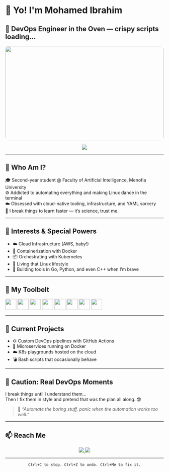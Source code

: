 # 👋 Yo! I'm Mohamed Ibrahim

## 🍞 DevOps Engineer in the Oven — crispy scripts loading...

<p align="center">
  <img src="https://media.giphy.com/media/v1.Y2lkPWVjZjA1ZTQ3bzExYnRjMDcxaTR0bnQ5czZ2bWd3dWFobHNnbWMxZ3Y0dXozOXhmMiZlcD12MV9naWZzX3NlYXJjaCZjdD1n/G2cpDFcKzAPMScb0MC/giphy.gif" height="300" width="100%" style="max-width: 800px; border-radius: 10px;" />
</p>






<p align="center">
  <img src="https://readme-typing-svg.demolab.com?font=Fira+Code&weight=500&size=22&pause=1000&color=00ADB5&center=true&vCenter=true&width=480&lines=Building+cloud-native+infrastructure...;Automating+chaos+into+order.;Containers+are+cool.;DevOps+is+a+lifestyle." />
</p>

---

## 💼 Who Am I?

🎓 Second-year student @ Faculty of Artificial Intelligence, Menofia University  
⚙️ Addicted to automating everything and making Linux dance in the terminal  
☁️ Obsessed with cloud-native tooling, infrastructure, and YAML sorcery  
🧪 I break things to learn faster — it’s science, trust me.

---

## 💬 Interests & Special Powers

- ☁️ Cloud Infrastructure (AWS, baby!)
- 🐳 Containerization with Docker
- 📦 Orchestrating with Kubernetes
- 🐧 Living that Linux lifestyle
- 🧠 Building tools in Go, Python, and even C++ when I’m brave

---

## 🧰 My Toolbelt

<p align="left">
  <img src="https://cdn.jsdelivr.net/gh/devicons/devicon/icons/linux/linux-original.svg" height="35" />
  <img src="https://cdn.jsdelivr.net/gh/devicons/devicon/icons/cplusplus/cplusplus-original.svg" height="35" />
  <img src="https://cdn.jsdelivr.net/gh/devicons/devicon/icons/python/python-original.svg" height="35" />
  <img src="https://cdn.jsdelivr.net/gh/devicons/devicon/icons/go/go-original.svg" height="35" />
  <img src="https://cdn.jsdelivr.net/gh/devicons/devicon/icons/docker/docker-original.svg" height="35" />
  <img src="https://cdn.jsdelivr.net/gh/devicons/devicon/icons/kubernetes/kubernetes-plain.svg" height="35" />
  <img src="https://cdn.jsdelivr.net/gh/devicons/devicon/icons/git/git-original.svg" height="35" />
  <img src="https://cdn.jsdelivr.net/gh/devicons/devicon/icons/amazonwebservices/amazonwebservices-original-wordmark.svg" height="35" />
</p>

---

## 🧪 Current Projects

- ⚙️ Custom DevOps pipelines with GitHub Actions  
- 🐳 Microservices running on Docker  
- ☁️ K8s playgrounds hosted on the cloud  
- 💣 Bash scripts that occasionally behave

---

## 🛑 Caution: Real DevOps Moments

I break things until I understand them…  
Then I fix them in style and pretend that was the plan all along. 😎  

> 🧩 *“Automate the boring stuff, panic when the automation works too well.”*

---

## 📫 Reach Me

<p align="center">
  <a href="mailto:midonnn0099@gmail.com">
    <img src="https://img.shields.io/badge/Email-midonnn0099@gmail.com-red?style=for-the-badge&logo=gmail&logoColor=white" />
  </a>
  <a href="https://www.linkedin.com/in/mohamed-ibrahim-b2663a331" target="_blank">
    <img src="https://img.shields.io/badge/LinkedIn-Connect-blue?style=for-the-badge&logo=linkedin" />
  </a>
</p>

---

<p align="center"><code>Ctrl+C to stop. Ctrl+Z to undo. Ctrl+Me to fix it.</code></p>

